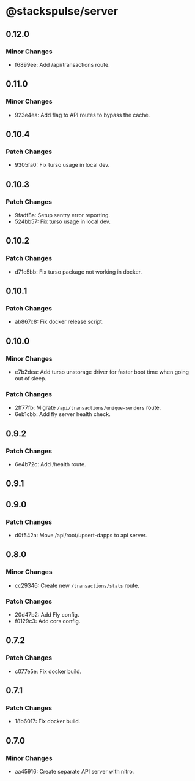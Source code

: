 # @stackspulse/server

## 0.12.0

### Minor Changes

- f6899ee: Add /api/transactions route.

## 0.11.0

### Minor Changes

- 923e4ea: Add flag to API routes to bypass the cache.

## 0.10.4

### Patch Changes

- 9305fa0: Fix turso usage in local dev.

## 0.10.3

### Patch Changes

- 9fadf8a: Setup sentry error reporting.
- 524bb57: Fix turso usage in local dev.

## 0.10.2

### Patch Changes

- d71c5bb: Fix turso package not working in docker.

## 0.10.1

### Patch Changes

- ab867c8: Fix docker release script.

## 0.10.0

### Minor Changes

- e7b2dea: Add turso unstorage driver for faster boot time when going out of sleep.

### Patch Changes

- 2ff77fb: Migrate `/api/transactions/unique-senders` route.
- 6eb1cbb: Add fly server health check.

## 0.9.2

### Patch Changes

- 6e4b72c: Add /health route.

## 0.9.1

## 0.9.0

### Patch Changes

- d0f542a: Move /api/root/upsert-dapps to api server.

## 0.8.0

### Minor Changes

- cc29346: Create new `/transactions/stats` route.

### Patch Changes

- 20d47b2: Add Fly config.
- f0129c3: Add cors config.

## 0.7.2

### Patch Changes

- c077e5e: Fix docker build.

## 0.7.1

### Patch Changes

- 18b6017: Fix docker build.

## 0.7.0

### Minor Changes

- aa45916: Create separate API server with nitro.
